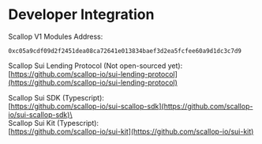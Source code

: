 # Developer Integration

Scallop V1 Modules Address:&#x20;

`0xc05a9cdf09d2f2451dea08ca72641e013834baef3d2ea5fcfee60a9d1dc3c7d9`

Scallop Sui Lending Protocol (Not open-sourced yet):\
[https://github.com/scallop-io/sui-lending-protocol](https://github.com/scallop-io/sui-lending-protocol)

Scallop Sui SDK (Typescript):\
[https://github.com/scallop-io/sui-scallop-sdk](https://github.com/scallop-io/sui-scallop-sdk)\
\
Scallop Sui Kit (Typescript):\
[https://github.com/scallop-io/sui-kit](https://github.com/scallop-io/sui-kit)

